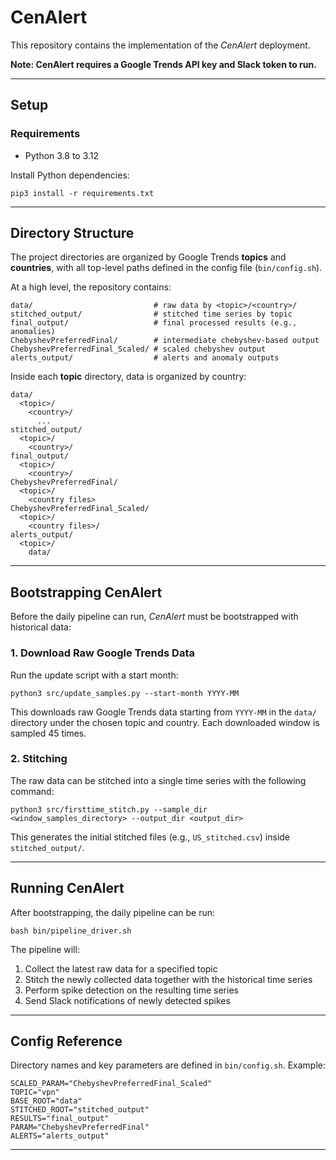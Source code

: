 # CenAlert

This repository contains the implementation of the *CenAlert* deployment.

**Note: CenAlert requires a Google Trends API key and Slack token to run.** 

---

## Setup

### Requirements

- Python 3.8 to 3.12

Install Python dependencies:

    pip3 install -r requirements.txt

---

## Directory Structure

The project directories are organized by Google Trends **topics** and **countries**, with all top-level paths defined in the config file (`bin/config.sh`).

At a high level, the repository contains:

    data/                           # raw data by <topic>/<country>/
    stitched_output/                # stitched time series by topic
    final_output/                   # final processed results (e.g., anomalies)
    ChebyshevPreferredFinal/        # intermediate chebyshev-based output
    ChebyshevPreferredFinal_Scaled/ # scaled chebyshev output
    alerts_output/                  # alerts and anomaly outputs

Inside each **topic** directory, data is organized by country:

    data/
      <topic>/
        <country>/
          ...
    stitched_output/
      <topic>/
        <country>/
    final_output/
      <topic>/
        <country>/
    ChebyshevPreferredFinal/
      <topic>/
        <country files>
    ChebyshevPreferredFinal_Scaled/
      <topic>/
        <country files>/
    alerts_output/
      <topic>/
        data/

---

## Bootstrapping CenAlert

Before the daily pipeline can run, *CenAlert* must be bootstrapped with historical data:

### 1. Download Raw Google Trends Data

Run the update script with a start month:

    python3 src/update_samples.py --start-month YYYY-MM

This downloads raw Google Trends data starting from `YYYY-MM` in the `data/` directory under the chosen topic and country. Each downloaded window is sampled 45 times.

### 2. Stitching

The raw data can be stitched into a single time series with the following command:

    python3 src/firsttime_stitch.py --sample_dir <window_samples_directory> --output_dir <output_dir>

This generates the initial stitched files (e.g., `US_stitched.csv`) inside `stitched_output/`.

---

## Running CenAlert

After bootstrapping, the daily pipeline can be run:

    bash bin/pipeline_driver.sh

The pipeline will:

1. Collect the latest raw data for a specified topic
2. Stitch the newly collected data together with the historical time series
3. Perform spike detection on the resulting time series
4. Send Slack notifications of newly detected spikes  

---

## Config Reference

Directory names and key parameters are defined in `bin/config.sh`. Example:

    SCALED_PARAM="ChebyshevPreferredFinal_Scaled"
    TOPIC="vpn"
    BASE_ROOT="data"
    STITCHED_ROOT="stitched_output"
    RESULTS="final_output"
    PARAM="ChebyshevPreferredFinal"
    ALERTS="alerts_output"

---
